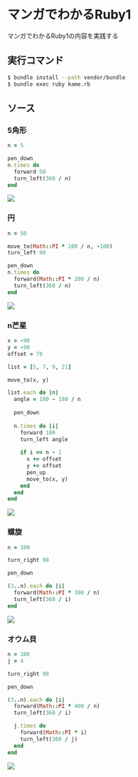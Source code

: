 # マンガでわかるRuby1

マンガでわかるRuby1の内容を実践する

## 実行コマンド

```sh
$ bundle install --path vendor/bundle
$ bundle exec ruby kame.rb
```

## ソース

### 5角形

```ruby
n = 5

pen_down
n.times do
  forward 50
  turn_left(360 / n)
end
```

![](2019-09-24-00-29-03.png)

### 円

```ruby
n = 50

move_to(Math::PI * 100 / n, -100)
turn_left 90

pen_down
n.times do
  forward(Math::PI * 200 / n)
  turn_left(360 / n)
end
```

![](2019-09-24-00-29-39.png)

### n芒星

```ruby
x = -90
y = -90
offset = 70

list = [5, 7, 9, 21]

move_to(x, y)

list.each do |n|
  angle = 180 - 180 / n
  
  pen_down
  
  n.times do |i|
    forward 100
    turn_left angle
  
    if i == n - 1
      x += offset
      y += offset
      pen_up
      move_to(x, y)
    end
  end
end
```

![](2019-09-24-00-30-12.png)

### 螺旋

```ruby
n = 100

turn_right 90

pen_down

(3..n).each do |i|
  forward(Math::PI * 300 / n)
  turn_left(360 / i)
end
```

![](2019-09-24-08-57-27.png)

### オウム貝

```ruby
n = 100
j = 4

turn_right 90

pen_down

(3..n).each do |i|
  forward(Math::PI * 400 / n)
  turn_left(360 / i)

  j.times do
    forward(Math::PI * i)
    turn_left(360 / j)
  end
end
```

![](2019-09-24-09-16-18.png)


